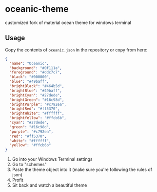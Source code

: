 # oceanic-theme
customized fork of material ocean theme for windows terminal

## Usage

Copy the contents of `oceanic.json` in the repository or copy from here:

```json
{
  "name": "Oceanic",
  "background": "#0f111a",
  "foreground": "#ddc7c7",
  "black": "#000000",
  "blue": "#49baff",
  "brightBlack": "#464b5d",
  "brightBlue": "#49baff",
  "brightCyan": "#27dede",
  "brightGreen": "#16c98d",
  "brightPurple": "#c792ea",
  "brightRed": "#ff5370",
  "brightWhite": "#ffffff",
  "brightYellow": "#ffcb6b",
  "cyan": "#27dede",
  "green": "#16c98d",
  "purple": "#c792ea",
  "red": "#ff5370",
  "white": "#ffffff",
  "yellow": "#ffcb6b"
}
```
1. Go into your Windows Terminal settings
2. Go to "schemes"
3. Paste the theme object into it (make sure you're following the rules of json)
4. Profit
5. Sit back and watch a beautiful theme
